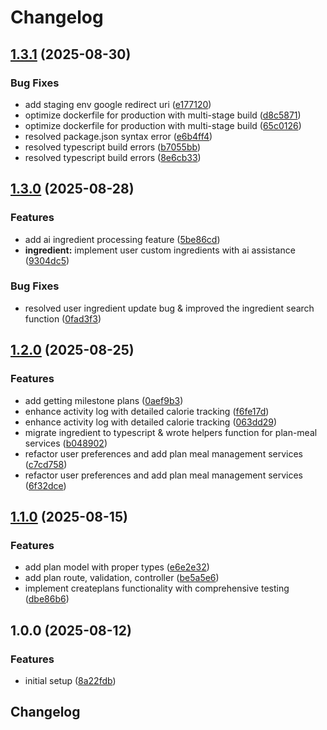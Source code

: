 # Changelog

## [1.3.1](https://github.com/chikrice/chikrice-backend/compare/v1.3.0...v1.3.1) (2025-08-30)


### Bug Fixes

* add staging env google redirect uri ([e177120](https://github.com/chikrice/chikrice-backend/commit/e177120501531d6cbddc43fa02dbe10bd4c186bd))
* optimize dockerfile for production with multi-stage build ([d8c5871](https://github.com/chikrice/chikrice-backend/commit/d8c58712e68e52368f021cdcca39857d702a25a1))
* optimize dockerfile for production with multi-stage build ([65c0126](https://github.com/chikrice/chikrice-backend/commit/65c01265d93a1fb1c723c2621538061e35b63642))
* resolved package.json syntax error ([e6b4ff4](https://github.com/chikrice/chikrice-backend/commit/e6b4ff41c18e38e8a226fe05cd5e466fc70b6ec4))
* resolved typescript build errors ([b7055bb](https://github.com/chikrice/chikrice-backend/commit/b7055bb47f1f3c91ea3bbbb27af64d349c7d95f4))
* resolved typescript build errors ([8e6cb33](https://github.com/chikrice/chikrice-backend/commit/8e6cb33f6713d9ea0b3b040c64792363fe41c3d2))

## [1.3.0](https://github.com/chikrice/chikrice-backend/compare/v1.2.0...v1.3.0) (2025-08-28)


### Features

* add ai ingredient processing feature ([5be86cd](https://github.com/chikrice/chikrice-backend/commit/5be86cda9117bd78b73a2425bf6a93c236f52669))
* **ingredient:** implement user custom ingredients with ai assistance ([9304dc5](https://github.com/chikrice/chikrice-backend/commit/9304dc5781788d54e25659502159de7951aa1c55))


### Bug Fixes

* resolved user ingredient update bug & improved the ingredient search function ([0fad3f3](https://github.com/chikrice/chikrice-backend/commit/0fad3f358119a084d6f08f4c836af4f8545a3777))

## [1.2.0](https://github.com/chikrice/chikrice-backend/compare/v1.1.0...v1.2.0) (2025-08-25)


### Features

* add getting milestone plans ([0aef9b3](https://github.com/chikrice/chikrice-backend/commit/0aef9b3e05ce0e786e28ea6b091862a800931ca1))
* enhance activity log with detailed calorie tracking ([f6fe17d](https://github.com/chikrice/chikrice-backend/commit/f6fe17d35032406a8a09077101e43b5d6ec137aa))
* enhance activity log with detailed calorie tracking ([063dd29](https://github.com/chikrice/chikrice-backend/commit/063dd29d576e98e962c6142e7860d738c9652af9))
* migrate ingredient to typescript & wrote helpers function for plan-meal services ([b048902](https://github.com/chikrice/chikrice-backend/commit/b048902cfd495f17101556b144deeab3accca638))
* refactor user preferences and add plan meal management services ([c7cd758](https://github.com/chikrice/chikrice-backend/commit/c7cd7580777ac92f7426dd1cbf7fc368c4df0b2b))
* refactor user preferences and add plan meal management services ([6f32dce](https://github.com/chikrice/chikrice-backend/commit/6f32dcec84aa583f477a39ac8f5703ccfd4fdd9c))

## [1.1.0](https://github.com/chikrice/chikrice-backend/compare/v1.0.0...v1.1.0) (2025-08-15)


### Features

* add plan model with proper types ([e6e2e32](https://github.com/chikrice/chikrice-backend/commit/e6e2e329b15655282b43329d1f8a8a9a18d02292))
* add plan route, validation, controller ([be5a5e6](https://github.com/chikrice/chikrice-backend/commit/be5a5e6406c0e01db5bb94c5a8af40e705d76ef6))
* implement createplans functionality with comprehensive testing ([dbe86b6](https://github.com/chikrice/chikrice-backend/commit/dbe86b61931c5748c56f51114fb7a7fe64e32072))

## 1.0.0 (2025-08-12)


### Features

* initial setup ([8a22fdb](https://github.com/chikrice/chikrice-backend/commit/8a22fdbaccca142f471b384eb0cef3ad76b9dc9c))

## Changelog
